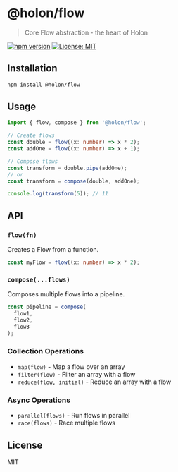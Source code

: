 # @holon/flow

> Core Flow abstraction - the heart of Holon

[![npm version](https://badge.fury.io/js/@holon%2Fflow.svg)](https://www.npmjs.com/package/@holon/flow)
[![License: MIT](https://img.shields.io/badge/License-MIT-yellow.svg)](https://opensource.org/licenses/MIT)

## Installation

```bash
npm install @holon/flow
```

## Usage

```typescript
import { flow, compose } from '@holon/flow';

// Create flows
const double = flow((x: number) => x * 2);
const addOne = flow((x: number) => x + 1);

// Compose flows
const transform = double.pipe(addOne);
// or
const transform = compose(double, addOne);

console.log(transform(5)); // 11
```

## API

### `flow(fn)`

Creates a Flow from a function.

```typescript
const myFlow = flow((x: number) => x * 2);
```

### `compose(...flows)`

Composes multiple flows into a pipeline.

```typescript
const pipeline = compose(
  flow1,
  flow2,
  flow3
);
```

### Collection Operations

- `map(flow)` - Map a flow over an array
- `filter(flow)` - Filter an array with a flow
- `reduce(flow, initial)` - Reduce an array with a flow

### Async Operations

- `parallel(flows)` - Run flows in parallel
- `race(flows)` - Race multiple flows

## License

MIT